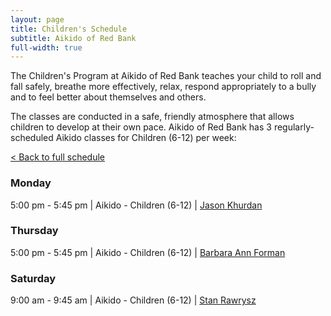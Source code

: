 ```yaml
---
layout: page
title: Children's Schedule
subtitle: Aikido of Red Bank
full-width: true
---
```


The Children's Program at Aikido of Red Bank teaches your child to roll and fall safely, breathe more effectively, relax, respond appropriately to a bully and to feel better about themselves and others.

The classes are conducted in a safe, friendly atmosphere that allows children to develop at their own pace.
Aikido of Red Bank has 3 regularly-scheduled Aikido classes for Children (6-12) per week:

[< Back to full schedule](../)

### Monday

5:00 pm - 5:45 pm | Aikido - Children (6-12) | [Jason Khurdan](../../instructors/jason-khurdan/)

### Thursday

5:00 pm - 5:45 pm | Aikido - Children (6-12) | [Barbara Ann Forman](../../intructors/barbara-ann-foreman/)

### Saturday

9:00 am - 9:45 am | Aikido - Children (6-12) | [Stan Rawrysz](../../instructors/stan-rawrysz/)
